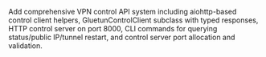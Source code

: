 Add comprehensive VPN control API system including aiohttp-based control client helpers, GluetunControlClient subclass with typed responses, HTTP control server on port 8000, CLI commands for querying status/public IP/tunnel restart, and control server port allocation and validation.